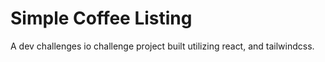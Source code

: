 # Simple Coffee Listing

A dev challenges io challenge project built utilizing react, and tailwindcss.
